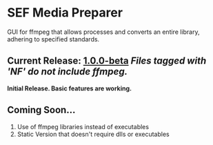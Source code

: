 # SEF Media Preparer
GUI for ffmpeg that allows processes and converts an entire library, adhering to specified standards.

## Current Release: [1.0.0-beta](https://github.com/alecselle/sefmediapreparer/releases) *Files tagged with 'NF' do not include ffmpeg.*
**Initial Release. Basic features are working.**

## Coming Soon...
1. Use of ffmpeg libraries instead of executables
2. Static Version that doesn't require dlls or executables
